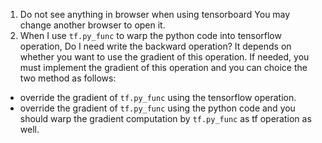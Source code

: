1. Do not see anything  in browser when using tensorboard
You may change another browser to open it.
2. When I use ```tf.py_func``` to warp the python code into tensorflow operation, Do I need write the backward operation?
It depends on whether you want to use the gradient of this operation. If needed, you must implement the gradient of this operation and you can  choice the two method as follows:
- override the gradient of ```tf.py_func``` using the tensorflow operation.
- override the gradient of ```tf.py_func``` using the python code and you should warp the gradient computation by ```tf.py_func``` as tf operation as well.

